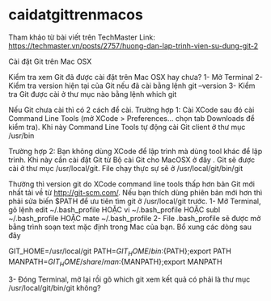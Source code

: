 # caidatgittrenmacos
Tham khảo từ bài viết trên TechMaster
Link: https://techmaster.vn/posts/2757/huong-dan-lap-trinh-vien-su-dung-git-2


Cài đặt Git trên Mac OSX

Kiểm tra xem Git đã được cài đặt trên Mac OSX hay chưa?
1- Mở Terminal
2- Kiểm tra version hiện tại của Git nếu đã cài bằng lệnh git –version
3- Kiểm tra Git được cài ở thư mục nào bằng lệnh which git


Nếu Git chưa cài thì có 2 cách để cài.
Trường hợp 1: Cài XCode sau đó cài Command Line Tools (mở XCode > Preferences… chọn tab Downloads để kiểm tra).
Khi này Command Line Tools tự động cài Git client ở thư mục /usr/bin

Trường hợp 2: Bạn không dùng XCode để lập trình mà dùng tool khác để lập trình. Khi này cần cài đặt Git từ Bộ cài Git cho MacOSX ở đây . Git sẽ được cài ở thư mục /usr/local/git. File chạy thực sự sẽ ở /usr/local/git/bin/git

Thường thì version git do XCode command line tools thấp hơn bản Git mới nhất tải về từ http://git-scm.com/. Nếu bạn thích dùng phiên bản mới hơn thì phải sửa biến $PATH để ưu tiên tìm git ở /usr/local/git trước.
1- Mở Terminal, gõ lệnh edit ~/.bash_profile HOẶC vi ~/.bash_profile HOẶC subl ~/.bash_profile HOẶC mate ~/.bash_profile
2- File .bash_profile sẽ được mở bằng trình soạn text mặc định trong Mac của bạn. Bổ xung các dòng sau đây

GIT_HOME=/usr/local/git
PATH=${GIT_HOME}/bin:${PATH};export PATH
MANPATH=${GIT_HOME}/share/man:${MANPATH};export MANPATH

3- Đóng Terminal, mở lại rồi gõ which git
xem kết quả có phải là thư mục /usr/local/git/bin/git không?
